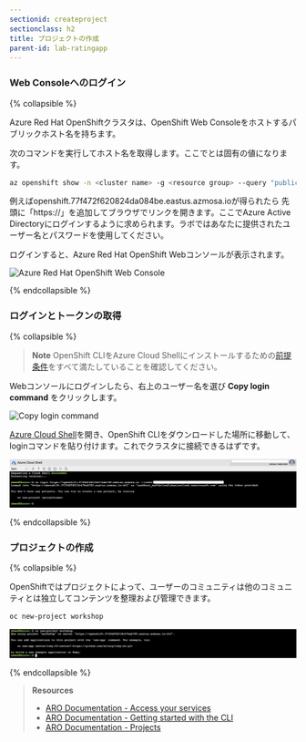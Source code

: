 ```yaml
---
sectionid: createproject
sectionclass: h2
title: プロジェクトの作成
parent-id: lab-ratingapp
---
```


### Web Consoleへのログイン

{% collapsible %}

Azure Red Hat OpenShiftクラスタは、OpenShift Web Consoleをホストするパブリックホスト名を持ちます。

次のコマンドを実行してホスト名を取得します。ここで<cluster name>と<resource group>は固有の値になります。

```sh
az openshift show -n <cluster name> -g <resource group> --query "publicHostname" -o tsv
```

例えばopenshift.77f472f620824da084be.eastus.azmosa.ioが得られたら
先頭に「https://」を追加してブラウザでリンクを開きます。ここでAzure Active Directoryにログインするように求められます。ラボではあなたに提供されたユーザー名とパスワードを使用してください。

ログインすると、Azure Red Hat OpenShift Webコンソールが表示されます。

![Azure Red Hat OpenShift Web Console](media/openshift-webconsole.png)

{% endcollapsible %}

### ログインとトークンの取得

{% collapsible %}

> **Note** OpenShift CLIをAzure Cloud Shellにインストールするための[前提条件](#prereq)をすべて満たしていることを確認してください。

Webコンソールにログインしたら、右上のユーザー名を選び **Copy login command** をクリックします。

![Copy login command](media/login-command.png)

[Azure Cloud Shell](https://shell.azure.com)を開き、OpenShift CLIをダウンロードした場所に移動して、loginコマンドを貼り付けます。これでクラスタに接続できるはずです。

![Login through the cloud shell](media/oc-login-cloudshell.png)

{% endcollapsible %}

### プロジェクトの作成

{% collapsible %}

OpenShiftではプロジェクトによって、ユーザーのコミュニティは他のコミュニティとは独立してコンテンツを整理および管理できます。

```sh
oc new-project workshop
```

![Create new project](media/oc-newproject.png)


{% endcollapsible %}

> **Resources**
> * [ARO Documentation - Access your services](https://docs.openshift.com/aro/getting_started/access_your_services.html)
> * [ARO Documentation - Getting started with the CLI](https://docs.openshift.com/aro/cli_reference/get_started_cli.html)
> * [ARO Documentation - Projects](https://docs.openshift.com/aro/dev_guide/projects.html)
